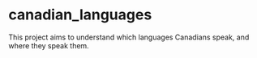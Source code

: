 # canadian_languages
This project aims to understand which languages Canadians speak, and where they speak them.